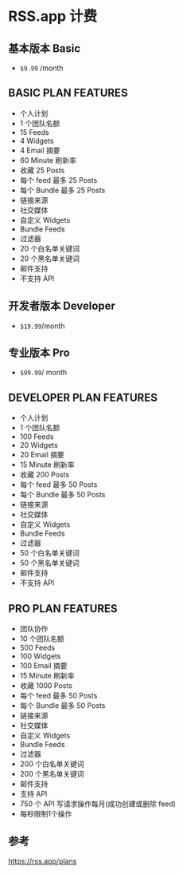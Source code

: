 # RSS.app 计费
## 基本版本 Basic
- `$9.99` /month

## BASIC PLAN FEATURES
- 个人计划
- 1 个团队名额
- 15 Feeds
- 4 Widgets
- 4 Email 摘要
- 60 Minute 刷新率
- 收藏 25 Posts 
- 每个 feed 最多 25 Posts
- 每个 Bundle  最多 25 Posts
- 链接来源
- 社交媒体
- 自定义 Widgets
- Bundle Feeds
- 过滤器
- 20 个白名单关键词
- 20 个黑名单关键词
- 邮件支持
- 不支持 API

## 开发者版本 Developer
- `$19.99`/month

## 专业版本 Pro
- `$99.99`/ month

## DEVELOPER PLAN FEATURES
- 个人计划
- 1 个团队名额
- 100 Feeds
- 20 Widgets
- 20 Email 摘要
- 15 Minute 刷新率
- 收藏 200 Posts 
- 每个 feed 最多 50 Posts
- 每个 Bundle  最多 50 Posts
- 链接来源
- 社交媒体
- 自定义 Widgets
- Bundle Feeds
- 过滤器
- 50 个白名单关键词
- 50 个黑名单关键词
- 邮件支持
- 不支持 API
 
## PRO PLAN FEATURES
- 团队协作
- 10 个团队名额
- 500 Feeds
- 100 Widgets
- 100 Email 摘要
- 15 Minute 刷新率
- 收藏 1000 Posts 
- 每个 feed 最多 50 Posts
- 每个 Bundle  最多 50 Posts
- 链接来源
- 社交媒体
- 自定义 Widgets
- Bundle Feeds
- 过滤器
- 200 个白名单关键词
- 200 个黑名单关键词
- 邮件支持
- 支持 API
- 750 个 API 写请求操作每月(成功创建或删除 feed)
- 每秒限制1个操作

## 参考
https://rss.app/plans